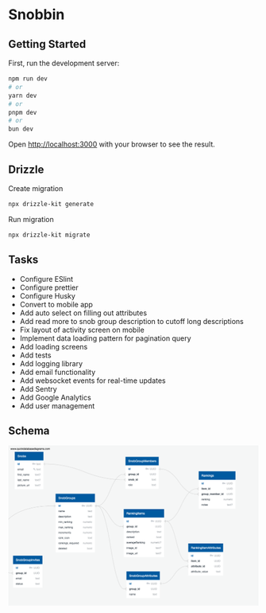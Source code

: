 # Snobbin

## Getting Started

First, run the development server:

```bash
npm run dev
# or
yarn dev
# or
pnpm dev
# or
bun dev
```

Open [http://localhost:3000](http://localhost:3000) with your browser to see the result.

## Drizzle

Create migration

```bash
npx drizzle-kit generate
```

Run migration

```bash
npx drizzle-kit migrate
```

## Tasks

- Configure ESlint
- Configure prettier
- Configure Husky
- Convert to mobile app
- Add auto select on filling out attributes
- Add read more to snob group description to cutoff long descriptions
- Fix layout of activity screen on mobile
- Implement data loading pattern for pagination query
- Add loading screens
- Add tests
- Add logging library
- Add email functionality
- Add websocket events for real-time updates
- Add Sentry
- Add Google Analytics
- Add user management

## Schema

![DB Schema](/docs/QuickDBD-export.png)
